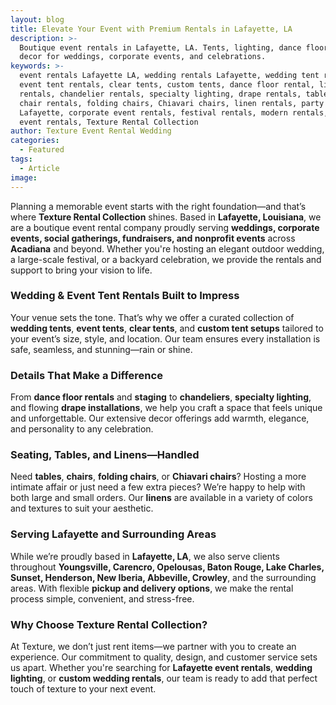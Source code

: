 ```yaml
---
layout: blog
title: Elevate Your Event with Premium Rentals in Lafayette, LA
description: >-
  Boutique event rentals in Lafayette, LA. Tents, lighting, dance floors, and
  decor for weddings, corporate events, and celebrations.
keywords: >-
  event rentals Lafayette LA, wedding rentals Lafayette, wedding tent rentals,
  event tent rentals, clear tents, custom tents, dance floor rental, lighting
  rentals, chandelier rentals, specialty lighting, drape rentals, table rentals,
  chair rentals, folding chairs, Chiavari chairs, linen rentals, party rentals
  Lafayette, corporate event rentals, festival rentals, modern rentals, premium
  event rentals, Texture Rental Collection
author: Texture Event Rental Wedding
categories:
  - Featured
tags:
  - Article
image:
---
```

Planning a memorable event starts with the right foundation—and that’s where **Texture Rental Collection** shines. Based in **Lafayette, Louisiana**, we are a boutique event rental company proudly serving **weddings, corporate events, social gatherings, fundraisers, and nonprofit events** across **Acadiana** and beyond. Whether you're hosting an elegant outdoor wedding, a large-scale festival, or a backyard celebration, we provide the rentals and support to bring your vision to life.

### Wedding & Event Tent Rentals Built to Impress

Your venue sets the tone. That’s why we offer a curated collection of **wedding tents**, **event tents**, **clear tents**, and **custom tent setups** tailored to your event’s size, style, and location. Our team ensures every installation is safe, seamless, and stunning—rain or shine.

### Details That Make a Difference

From **dance floor rentals** and **staging** to **chandeliers**, **specialty lighting**, and flowing **drape installations**, we help you craft a space that feels unique and unforgettable. Our extensive decor offerings add warmth, elegance, and personality to any celebration.

### Seating, Tables, and Linens—Handled

Need **tables**, **chairs**, **folding chairs**, or **Chiavari chairs**? Hosting a more intimate affair or just need a few extra pieces? We’re happy to help with both large and small orders. Our **linens** are available in a variety of colors and textures to suit your aesthetic.

### Serving Lafayette and Surrounding Areas

While we’re proudly based in **Lafayette, LA**, we also serve clients throughout **Youngsville, Carencro, Opelousas, Baton Rouge, Lake Charles, Sunset, Henderson, New Iberia, Abbeville, Crowley**, and the surrounding areas. With flexible **pickup and delivery options**, we make the rental process simple, convenient, and stress-free.

### Why Choose Texture Rental Collection?

At Texture, we don’t just rent items—we partner with you to create an experience. Our commitment to quality, design, and customer service sets us apart. Whether you're searching for **Lafayette event rentals**, **wedding lighting**, or **custom wedding rentals**, our team is ready to add that perfect touch of texture to your next event.